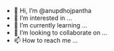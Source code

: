 - 👋 Hi, I’m @anupdhojpantha
- 👀 I’m interested in ...
- 🌱 I’m currently learning ...
- 💞️ I’m looking to collaborate on ...
- 📫 How to reach me ...

<!---
anupdhojpantha/anupdhojpantha is a ✨ special ✨ repository because its `README.md` (this file) appears on your GitHub profile.
You can click the Preview link to take a look at your changes.
--->
